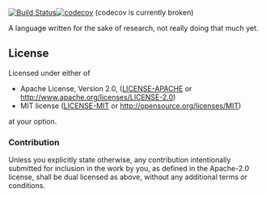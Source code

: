 [![Build Status](https://travis-ci.org/izik1/yaplwrs.svg?branch=master)](https://travis-ci.org/izik1/yaplwrs)[![codecov](https://codecov.io/gh/izik1/yaplwrs/branch/master/graph/badge.svg)](https://codecov.io/gh/izik1/yaplwrs) (codecov is currently broken)

A language written for the sake of research, not really doing that much yet.
## License

Licensed under either of

 * Apache License, Version 2.0, ([LICENSE-APACHE](LICENSE-APACHE) or http://www.apache.org/licenses/LICENSE-2.0)
 * MIT license ([LICENSE-MIT](LICENSE-MIT) or http://opensource.org/licenses/MIT)

at your option.

### Contribution

Unless you explicitly state otherwise, any contribution intentionally submitted
for inclusion in the work by you, as defined in the Apache-2.0 license, shall be dual licensed as above, without any additional terms or conditions.
